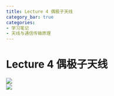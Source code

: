 ```yaml
---
title: Lecture 4 偶极子天线  
category_bar: true
categories: 
- 学习笔记
- 天线与通信传输原理
---
```

# Lecture 4 偶极子天线
![](https://cdn.jsdelivr.net/gh/l61012345/Pic/img/5694F3B43C86B30F56B20322A9C96071.png)  
![](https://cdn.jsdelivr.net/gh/l61012345/Pic/img/2B207B031170016D90FFCCA11DC39411.png)  